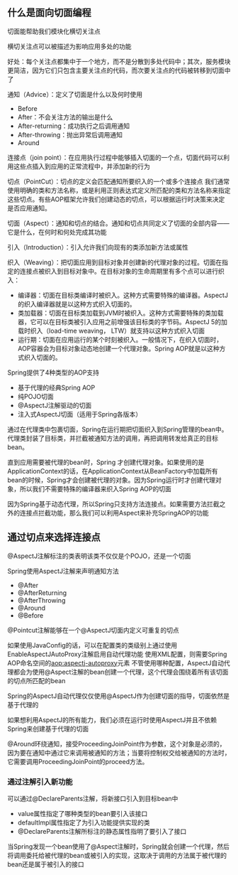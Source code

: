 ## 什么是面向切面编程
切面能帮助我们模块化横切关注点

横切关注点可以被描述为影响应用多处的功能

好处：每个关注点都集中于一个地方，而不是分散到多处代码中；其次，服务模块更简洁，因为它们只包含主要关注点的代码，而次要关注点的代码被转移到切面中了

通知（Advice）：定义了切面是什么以及何时使用
- Before
- After：不会关注方法的输出是什么
- After-returning：成功执行之后调用通知
- After-throwing：抛出异常后调用通知
- Around

连接点（join point）：在应用执行过程中能够插入切面的一个点，切面代码可以利用这些点插入到应用的正常流程中，并添加新的行为

切点（PointCut）：切点的定义会匹配通知所要织入的一个或多个连接点
我们通常使用明确的类和方法名称，或是利用正则表达式定义所匹配的类和方法名称来指定这些切点。有些AOP框架允许我们创建动态的切点，可以根据运行时决策来决定是否应用通知。

切面（Aspect）：通知和切点的结合。通知和切点共同定义了切面的全部内容——它是什么，在何时和何处完成其功能

引入（Introduction）：引入允许我们向现有的类添加新方法或属性

织入（Weaving）：把切面应用到目标对象并创建新的代理对象的过程。切面在指定的连接点被织入到目标对象中。在目标对象的生命周期里有多个点可以进行织入：
- 编译器：切面在目标类编译时被织入。这种方式需要特殊的编译器。AspectJ的织入编译器就是以这种方式织入切面的。
- 类加载器：切面在目标类加载到JVM时被织入。这种方式需要特殊的类加载器，它可以在目标类被引入应用之前增强该目标类的字节码。AspectJ 5的加载时织入（load-time weaving， LTW）就支持以这种方式织入切面
- 运行期：切面在应用运行的某个时刻被织入。一般情况下，在织入切面时，AOP容器会为目标对象动态地创建一个代理对象。Spring AOP就是以这种方式织入切面的。

Spring提供了4种类型的AOP支持
- 基于代理的经典Spring AOP
- 纯POJO切面
- @AspectJ注解驱动的切面
- 注入式AspectJ切面（适用于Spring各版本）

通过在代理类中包裹切面，Spring在运行期把切面织入到Spring管理的bean中。代理类封装了目标类，并拦截被通知方法的调用，再把调用转发给真正的目标bean。

直到应用需要被代理的bean时，Spring 才创建代理对象。如果使用的是ApplicationContext的话，在ApplicationContext从BeanFactory中加载所有bean的时候，Spring才会创建被代理的对象。因为Spring运行时才创建代理对象，所以我们不需要特殊的编译器来织入Spring AOP的切面

因为Spring基于动态代理，所以Spring只支持方法连接点。如果需要方法拦截之外的连接点拦截功能，那么我们可以利用Aspect来补充SpringAOP的功能

## 通过切点来选择连接点
@AspectJ注解标注的类表明该类不仅仅是个POJO，还是一个切面

Spring使用AspectJ注解来声明通知方法
- @After
- @AfterReturning
- @AfterThrowing
- @Around
- @Before

@Pointcut注解能够在一个@AspectJ切面内定义可重复的切点

如果使用JavaConfig的话，可以在配置类的类级别上通过使用EnableAspectJAutoProxy注解启用自动代理功能
使用XML配置，则需要Spring AOP命名空间的<aop:aspectj-autoproxy>元素
不管使用哪种配置，AspectJ自动代理都会为使用@Aspect注解的bean创建一个代理，这个代理会围绕着所有该切面的切点所匹配的bean

Spring的AspectJ自动代理仅仅使用@AspectJ作为创建切面的指导，切面依然是基于代理的

如果想利用AspectJ的所有能力，我们必须在运行时使用AspectJ并且不依赖Spring来创建基于代理的切面

@Around环绕通知，接受ProceedingJoinPoint作为参数，这个对象是必须的，因为要在通知中通过它来调用被通知的方法；当要将控制权交给被通知的方法时，它需要调用ProceedingJoinPoint的proceed方法。

### 通过注解引入新功能
可以通过@DeclareParents注解，将新接口引入到目标bean中
- value属性指定了哪种类型的bean要引入该接口
- defaultImpl属性指定了为引入功能提供实现的类
- @DeclareParents注解所标注的静态属性指明了要引入了接口

当Spring发现一个bean使用了@Aspect注解时，Spring就会创建一个代理，然后将调用委托给被代理的bean或被引入的实现，这取决于调用的方法属于被代理的bean还是属于被引入的接口

